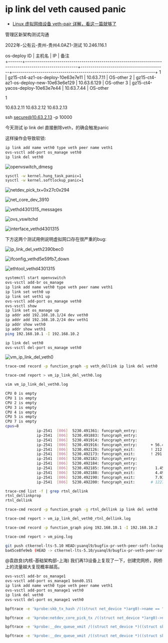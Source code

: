 # ip link del veth caused panic

- [Linux 虚拟网络设备 veth-pair 详解，看这一篇就够了](https://www.cnblogs.com/bakari/p/10613710.html)

管理区新架构测试沟通

2022年-公有云-贵州-贵州4.0AZ1-测试 10.246.116.1

os-deploy
  ID    | 主机名                                                                                                 | IP                                       | 备注                                                                 
+-------+--------------------------------------------------------------------------------------------------------+------------------------------------------+-----------------------------------------------------------------------+
  1     | gz15-ct4-az1-os-deploy-10e63e7e11                                                                      | 10.63.7.11                               | OS-other
  2     | gz15-ct4-az1-os-deploy-new-10e63e6e129                                                                 | 10.63.6.129                              | OS-other
  3     | gz15-ct4-yacos-deploy-10e63e7e44                                                                       | 10.63.7.44                               | OS-other

1

10.63.2.11
10.63.2.12
10.63.2.13

ssh secure@10.63.2.13 -p 10000

今天测试 ip link del 直接删除veth，的确会触发panic

这样操作会导致软锁:
```bash
ip link add name veth0 type veth peer name veth1
ovs-vsctl add-port os_manage veth0
ip link del veth0
```

![openvswitch_dmesg](https://cdn.jsdelivr.net/gh/realwujing/picture-bed/openvswitch_dmesg.png)

```bash
sysctl -w kernel.hung_task_panic=1
sysctl -w kernel.softlockup_panic=1
```

![netdev_pick_tx+0x27c0x294](https://cdn.jsdelivr.net/gh/realwujing/picture-bed/netdev_pick_tx+0x27c0x294.png)

![net_core_dev_3910](https://cdn.jsdelivr.net/gh/realwujing/picture-bed/net_core_dev_3910.png)

![vethd4301315_messages](https://cdn.jsdelivr.net/gh/realwujing/picture-bed/vethd4301315_messages.png)

![ovs_vswitchd](https://cdn.jsdelivr.net/gh/realwujing/picture-bed/ovs_vswitchd.png)

![interface_vethd4301315](https://cdn.jsdelivr.net/gh/realwujing/picture-bed/interface_vethd4301315.png)

下方这两个测试用例说明虚拟网口存在很严重的bug:

![ip_link_del_veth2390bec0](https://cdn.jsdelivr.net/gh/realwujing/picture-bed/ip_link_del_veth2390bec0.png)

![ifconfig_vethd5e59fb7_down](https://cdn.jsdelivr.net/gh/realwujing/picture-bed/ifconfig_vethd5e59fb7_down.png)

![ethtool_vethd4301315](https://cdn.jsdelivr.net/gh/realwujing/picture-bed/ethtool_vethd4301315.png)

```bash
systemctl start openvswitch
ovs-vsctl add-br os_manage
ip link add name veth0 type veth peer name veth1
ip link set veth0 up
ip link set veth1 up
ovs-vsctl add-port os_manage veth0
ovs-vsctl show
ip link set os_manage up
ip addr add 192.168.10.1/24 dev veth0
ip addr add 192.168.10.2/24 dev veth1
ip addr show veth0
ip addr show veth1
ping 192.168.10.1 -I 192.168.10.2
```

```bash
ip link del veth0
ovs-vsctl del-port os_manage veth0
```

![vm_ip_link_del_veth0](https://cdn.jsdelivr.net/gh/realwujing/picture-bed/vm_ip_link_del_veth0.png)

```bash
trace-cmd record -p function_graph -g veth_dellink ip link del veth0
```

```bash
trace-cmd report > vm_ip_link_del_veth0.log
```

```bash
vim vm_ip_link_del_veth0.log

CPU 0 is empty
CPU 1 is empty
CPU 2 is empty
CPU 3 is empty
CPU 4 is empty
CPU 5 is empty
CPU 7 is empty
cpus=8
              ip-2541  [006]  5230.491361: funcgraph_entry:                   |  veth_dellink() {
              ip-2541  [006]  5230.491883: funcgraph_entry:                   |    unregister_netdevice_queue() {
              ip-2541  [006]  5230.491914: funcgraph_entry:                   |      rtnl_is_locked() {
              ip-2541  [006]  5230.491916: funcgraph_entry:      + 56.464 us  |        mutex_is_locked();
              ip-2541  [006]  5230.492126: funcgraph_exit:       ! 212.400 us |      }
              ip-2541  [006]  5230.492173: funcgraph_exit:       ! 291.680 us |    }
              ip-2541  [006]  5230.492182: funcgraph_entry:                   |    unregister_netdevice_queue() {
              ip-2541  [006]  5230.492184: funcgraph_entry:                   |      rtnl_is_locked() {
              ip-2541  [006]  5230.492185: funcgraph_entry:        1.456 us   |        mutex_is_locked();
              ip-2541  [006]  5230.492188: funcgraph_exit:         4.496 us   |      }
              ip-2541  [006]  5230.492190: funcgraph_exit:         7.936 us   |    }
              ip-2541  [006]  5230.492200: funcgraph_exit:       # 1227.888 us |  }

```

```bash
trace-cmd list -f | grep rtnl_dellink
rtnl_dellinkprop
rtnl_dellink
```

```bash
trace-cmd record -p function_graph -g rtnl_dellink ip link del veth0
```

```bash
trace-cmd report > vm_ip_link_del_veth0_rtnl_dellink.log
```

```bash
trace-cmd record -p function_graph ping 192.168.10.1 -I 192.168.10.2
```

```bash
trace-cmd report > vm_ping.log
```

```bash
git push ctkernel-lts-5.10 HEAD:yuanql9/bugfix-pr-veth-peer-soft-lockup -f -u
ba45ce8fe9eb (HEAD -> ctkernel-lts-5.10/yuanql9/bugfix-pr-veth-peer-soft-lockup, ctkernel-lts-5.10/yuanql9/bugfix-pr-veth-peer-soft-lockup) net/core/veth: avoid soft lockup
```

@袁啟良(内核-基础架构部-上海)  我们再13设备上复现了一下，创建完网桥，网桥上的流量越大复现概率越高。
```bash
ovs-vsctl add-br os_manage1
ovs-vsctl add-port os_manage1 bond0.151
ip link add name veth0 type veth peer name veth1
ovs-vsctl add-port os_manage1 veth0
ip link del veth0
ovs-vsctl del-port os_manage1 veth0
```

```bash
bpftrace -e 'kprobe:skb_tx_hash /((struct net_device *)arg0)->name == "veth0"/ { printf("dev->num_tc: %d\n", ((struct net_device *)arg0)->num_tc); }'
```

```bash
bpftrace -e 'kprobe:netdev_core_pick_tx /((struct net_device *)arg0)->name == "veth0"/ { printf("dev->num_tc: %d\n", ((struct net_device *)arg0)->num_tc); }'
```

```bash
bpftrace -e 'kprobe:__dev_queue_xmit /((struct net_device *)((struct sk_buff *)arg0)->dev)->name == "veth0"/ { printf("dev->num_tc: %d\n", ((struct net_device *)((struct sk_buff *)arg0)->dev)->num_tc); }'
```

```bash
bpftrace -e 'kprobe:__dev_queue_xmit /((struct net_device *)((struct sk_buff *)arg0)->dev)->name == "veth0"/ { printf("dev->num_tc: %d\n", ((struct net_device *)((struct sk_buff *)arg0)->dev)->num_tc); }'
```

